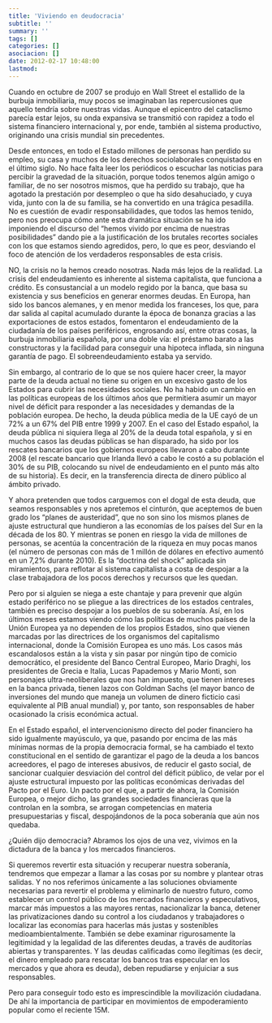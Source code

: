 ```yaml
---
title: 'Viviendo en deudocracia'
subtitle: ''
summary: ''
tags: []
categories: []
asociacion: []
date: 2012-02-17 10:48:00
lastmod:
---
```


Cuando en octubre de 2007 se produjo en Wall Street el estallido de la burbuja inmobiliaria, muy pocos se imaginaban las repercusiones que aquello tendría sobre nuestras vidas. Aunque el epicentro del cataclismo parecía estar lejos, su onda expansiva se transmitió con rapidez a todo el sistema financiero internacional y, por ende, también al sistema productivo, originando una crisis mundial sin precedentes.

Desde entonces, en todo el Estado millones de personas han perdido su empleo, su casa y muchos de los derechos sociolaborales conquistados en el último siglo. No hace falta leer los periódicos o escuchar las noticias para percibir la gravedad de la situación, porque todos tenemos algún amigo o familiar, de no ser nosotros mismos, que ha perdido su trabajo, que ha agotado la prestación por desempleo o que ha sido desahuciado, y cuya vida, junto con la de su familia, se ha convertido en una trágica pesadilla. 
No es cuestión de evadir responsabilidades, que todos las hemos tenido, pero nos preocupa cómo ante esta dramática situación se ha ido imponiendo el discurso del “hemos vivido por encima de nuestras posibilidades” dando pie a la justificación de los brutales recortes sociales con los que estamos siendo agredidos, pero, lo que es peor, desviando el foco de atención de los verdaderos responsables de esta crisis. 

NO, la crisis no la hemos creado nosotras. Nada más lejos de la realidad. La crisis del endeudamiento es inherente al sistema capitalista, que funciona a crédito. Es consustancial a un modelo regido por la banca, que basa su existencia y sus beneficios en generar enormes deudas. En Europa, han sido los bancos alemanes, y en menor medida los franceses, los que, para dar salida al capital acumulado durante la época de bonanza gracias a las exportaciones de estos estados,  fomentaron el endeudamiento de la ciudadanía de los países periféricos, engrosando así, entre otras cosas, la burbuja inmobiliaria española, por una doble vía: el préstamo barato a las constructoras y la facilidad para conseguir una hipoteca inflada, sin ninguna garantía de pago. El sobreendeudamiento estaba ya servido.

Sin embargo, al contrario de lo que se nos quiere hacer creer, la mayor parte de la deuda actual no tiene su origen en un excesivo gasto de los Estados para cubrir las necesidades sociales. No ha habido un cambio en las políticas europeas de los últimos años que permitiera asumir un mayor nivel de déficit para responder a las necesidades y demandas de la población europea. De hecho, la deuda pública media de la UE cayó de un 72% a un 67% del PIB entre 1999 y 2007. En el caso del Estado español, la deuda pública ni siquiera llega al 20% de la deuda total española, y si en muchos casos las deudas públicas se han disparado, ha sido por los rescates bancarios que los gobiernos europeos llevaron a cabo durante 2008 (el rescate bancario que Irlanda llevó a cabo le costó a su población el 30% de su PIB, colocando su nivel de endeudamiento en el punto más alto de su historia). Es decir, en la transferencia directa de dinero público al ámbito privado.

Y ahora pretenden que todos carguemos con el dogal de esta deuda, que seamos responsables y nos apretemos el cinturón, que aceptemos de buen grado los “planes de austeridad”, que no son sino los mismos planes de ajuste estructural que hundieron a las economías de los países del Sur en la década de los 80. Y mientras se ponen en riesgo la vida de millones de personas, se acentúa la concentración de la riqueza en muy pocas manos (el número de personas con más de 1 millón de dólares en efectivo aumentó en un 7,2% durante 2010). Es la “doctrina del shock” aplicada sin miramientos, para reflotar al sistema capitalista a costa de despojar a la clase trabajadora de los pocos derechos y recursos que les quedan. 

Pero por si alguien se niega a este chantaje y para prevenir que algún estado periférico no se pliegue a las directrices de los estados centrales, también es preciso despojar a los pueblos de su soberanía. Así, en los últimos meses estamos viendo cómo las políticas de muchos países de la Unión Europea ya no dependen de los propios Estados, sino que vienen marcadas por las directrices de los organismos del capitalismo internacional, donde la Comisión Europea es uno más. Los casos más escandalosos están a la vista y sin pasar por ningún tipo de comicio democrático, el presidente del Banco Central Europeo, Mario Draghi, los presidentes de Grecia e Italia, Lucas Papademos y Mario Monti, son personajes ultra-neoliberales que nos han impuesto, que tienen intereses en la banca privada, tienen lazos con Goldman Sachs (el mayor banco de inversiones del mundo que maneja un volumen de dinero ficticio casi equivalente al PIB anual mundial) y, por tanto, son responsables de haber ocasionado la crisis económica actual. 

En el Estado español, el intervencionismo directo del poder financiero ha sido igualmente mayúsculo, ya que, pasando por encima de las más mínimas normas de la propia democracia formal, se ha cambiado el texto constitucional en el sentido de garantizar el pago de la deuda a los bancos acreedores, el pago de intereses abusivos, de reducir el gasto social, de sancionar cualquier desviación del control del déficit público, de velar por el ajuste estructural impuesto por las políticas económicas derivadas del Pacto por el Euro. Un pacto por el que, a partir de ahora, la Comisión Europea, o mejor dicho, las grandes sociedades financieras que la controlan en la sombra, se arrogan competencias en materia presupuestarias y fiscal, despojándonos de la poca soberanía que aún nos quedaba. 

¿Quién dijo democracia? Abramos los ojos de una vez, vivimos en la dictadura de la banca y los mercados financieros. 

Si queremos revertir esta situación y recuperar nuestra soberanía, tendremos que empezar a llamar a las cosas por su nombre y plantear otras salidas. Y no nos referimos únicamente a las soluciones obviamente necesarias para revertir el problema y eliminarlo de nuestro futuro, como establecer un control público de los mercados financieros y especulativos, marcar más impuestos a las mayores rentas, nacionalizar la banca, detener las privatizaciones dando su control a los ciudadanos y trabajadores o localizar las economías para hacerlas más justas y sostenibles medioambientalmente. También se debe examinar rigurosamente la legitimidad y la legalidad de las diferentes deudas, a través de auditorías abiertas y transparentes. Y las deudas calificadas como ilegítimas (es decir, el dinero empleado para rescatar los bancos tras especular en los mercados y que ahora es deuda), deben repudiarse y enjuiciar a sus responsables.

Pero para conseguir todo esto es imprescindible la movilización ciudadana. De ahí la importancia de participar en movimientos de empoderamiento popular como el reciente 15M. 


